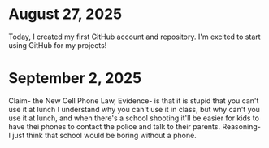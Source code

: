 # August 27, 2025
Today, I created my first GitHub account and repository. I'm excited to start using GitHub for my projects!
# September 2, 2025
Claim- the New Cell Phone Law, Evidence- is that it is stupid that you can't use it at lunch I understand why you can't use it in class, but why can't you use it at lunch, and when there's a school shooting it'll be easier for kids to have thei phones to contact the police and talk to their parents. Reasoning- I just think that school would be boring without a phone.

